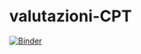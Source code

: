 # valutazioni-CPT
[![Binder](https://mybinder.org/badge_logo.svg)](https://mybinder.org/v2/gh/fulviof79/valutazioni-CPT/HEAD?labpath=valutazione2023.ipynb)
